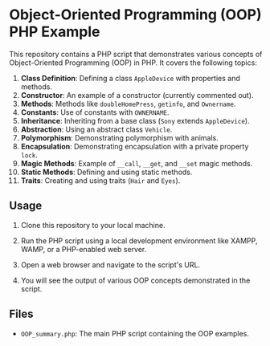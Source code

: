 # Object-Oriented Programming (OOP) PHP Example

This repository contains a PHP script that demonstrates various concepts of Object-Oriented Programming (OOP) in PHP. It covers the following topics:

1. **Class Definition**: Defining a class `AppleDevice` with properties and methods.
2. **Constructor**: An example of a constructor (currently commented out).
3. **Methods**: Methods like `doubleHomePress`, `getinfo`, and `Ownername`.
4. **Constants**: Use of constants with `OWNERNAME`.
5. **Inheritance**: Inheriting from a base class (`Sony` extends `AppleDevice`).
6. **Abstraction**: Using an abstract class `Vehicle`.
7. **Polymorphism**: Demonstrating polymorphism with animals.
8. **Encapsulation**: Demonstrating encapsulation with a private property `lock`.
9. **Magic Methods**: Example of `__call`, `__get`, and `__set` magic methods.
10. **Static Methods**: Defining and using static methods.
11. **Traits**: Creating and using traits (`Hair` and `Eyes`).

## Usage

1. Clone this repository to your local machine.

2. Run the PHP script using a local development environment like XAMPP, WAMP, or a PHP-enabled web server.

3. Open a web browser and navigate to the script's URL.

4. You will see the output of various OOP concepts demonstrated in the script.

## Files

- `OOP_summary.php`: The main PHP script containing the OOP examples.

